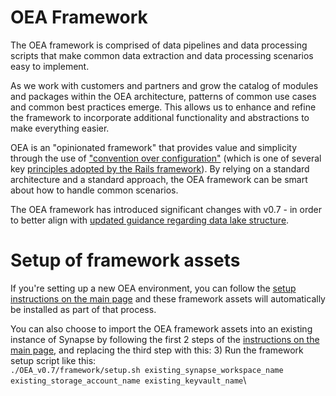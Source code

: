 # OEA Framework
The OEA framework is comprised of data pipelines and data processing scripts that make common data extraction and data processing scenarios easy to implement.

As we work with customers and partners and grow the catalog of modules and packages within the OEA architecture, patterns of common use cases and common best practices emerge. This allows us to enhance and refine the framework to incorporate additional functionality and abstractions to make everything easier.

OEA is an "opinionated framework" that provides value and simplicity through the use of ["convention over configuration"](https://rubyonrails.org/doctrine/#convention-over-configuration) (which is one of several key [principles adopted by the Rails framework](https://rubyonrails.org/doctrine/)). By relying on a standard architecture and a standard approach, the OEA framework can be smart about how to handle common scenarios.

The OEA framework has introduced significant changes with v0.7 - in order to better align with [updated guidance regarding data lake structure](https://learn.microsoft.com/en-us/azure/cloud-adoption-framework/scenarios/cloud-scale-analytics/best-practices/data-lake-zones).

# Setup of framework assets
If you're setting up a new OEA environment, you can follow the [setup instructions on the main page](https://github.com/microsoft/OpenEduAnalytics#setup) and these framework assets will automatically be installed as part of that process.

You can also choose to import the OEA framework assets into an existing instance of Synapse by following the first 2 steps of the [instructions on the main page](https://github.com/microsoft/OpenEduAnalytics#setup), and replacing the third step with this:
3) Run the framework setup script like this: \
`./OEA_v0.7/framework/setup.sh existing_synapse_workspace_name existing_storage_account_name existing_keyvault_name`\
